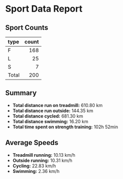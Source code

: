 # Sport Data Report

## Sport Counts
| type   |   count |
|:-------|--------:|
| F      |     168 |
| L      |      25 |
| S      |       7 |
| Total  |     200 |

## Summary
- **Total distance run on treadmill:** 610.80 km
- **Total distance run outside:** 144.35 km
- **Total distance cycled:** 681.30 km
- **Total distance swimming:** 16.20 km
- **Total time spent on strength training:** 102h 52min

## Average Speeds
- **Treadmill running:** 10.13 km/h
- **Outside running:** 10.31 km/h
- **Cycling:** 22.83 km/h
- **Swimming:** 2.36 km/h
